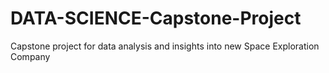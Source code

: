 # DATA-SCIENCE-Capstone-Project
Capstone project for data analysis and insights into new Space Exploration Company
